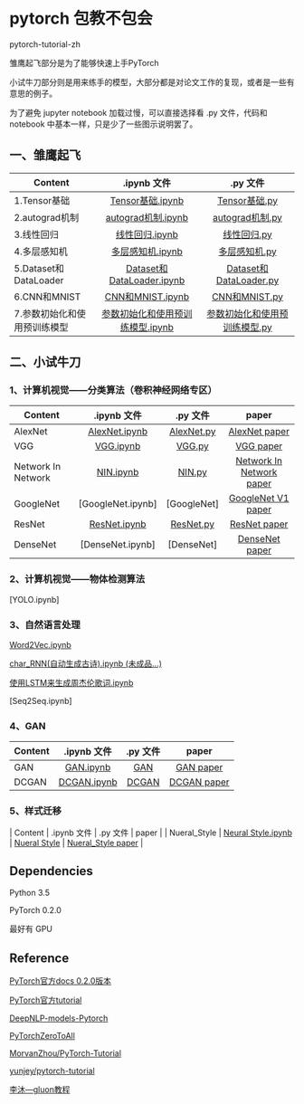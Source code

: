 # pytorch 包教不包会

pytorch-tutorial-zh

雏鹰起飞部分是为了能够快速上手PyTorch

小试牛刀部分则是用来练手的模型，大部分都是对论文工作的复现，或者是一些有意思的例子。

为了避免 jupyter notebook 加载过慢，可以直接选择看 .py 文件，代码和 notebook 中基本一样，只是少了一些图示说明罢了。


## 一、雏鹰起飞


| Content    | .ipynb 文件  |  .py 文件 |
| ------------------ | :---------------------: | :--------------------------: |
| 1.Tensor基础 |  [Tensor基础.ipynb](./basis/1、Tensor基础.ipynb) | [Tensor基础.py](./basis/py/tensor_basis.py) |
| 2.autograd机制 | [autograd机制.ipynb](./basis/2、autograd机制.ipynb) | [autograd机制.py](./basis/py/autograd.py) |
| 3.线性回归 | [线性回归.ipynb](./basis/3、线性回归.ipynb) | [线性回归.py](./basis/py/linear_regression.py) |
| 4.多层感知机 | [多层感知机.ipynb](./basis/4、多层感知机.ipynb) | [多层感知机.py](./basis/py/mlp.py) |
| 5.Dataset和DataLoader | [Dataset和DataLoader.ipynb](./basis/5、Dataset和DataLoader.ipynb) | [Dataset和DataLoader.py](./basis/py/dataset.py) | 
| 6.CNN和MNIST | [CNN和MNIST.ipynb](./basis/CNN和MNIST.ipynb) | [CNN和MNIST.py](./basis/py/simplecnn.py) |
| 7.参数初始化和使用预训练模型 | [参数初始化和使用预训练模型.ipynb](./basis/参数初始化和使用预训练模型.ipynb) | [参数初始化和使用预训练模型.py](./basis/py/pretrain.py) |
   


## 二、小试牛刀

### 1、计算机视觉——分类算法（卷积神经网络专区）


| Content    | .ipynb 文件  |  .py 文件 |  paper  |
| ------------------ | :---------------------: | :--------------------------: |:--------------------------: |
| AlexNet |  [AlexNet.ipynb](./CV/AlexNet.ipynb) | [AlexNet.py](./CV/py/AlexNet.py) |  [AlexNet paper](https://tinyurl.com/j4pu2rc) |
| VGG |  [VGG.ipynb](./CV/VGG.ipynb) |  [VGG.py](./CV/py/VGG.py) |  [VGG paper](https://arxiv.org/abs/1409.1556) |
| Network In Network |  [NIN.ipynb](./CV/NIN.ipynb) | [NIN.py](./CV/py/NIN.py) |  [Network In Network paper](https://arxiv.org/abs/1312.4400) |
| GoogleNet |  [GoogleNet.ipynb] | [GoogleNet] |  [GoogleNet V1 paper](https://arxiv.org/abs/1409.4842) |
| ResNet | [ResNet.ipynb](./CV/ResNet.ipynb) | [ResNet.py](./CV/py/ResNet.py) |  [ResNet paper](https://arxiv.org/abs/1512.03385) |
| DenseNet |  [DenseNet.ipynb] | [DenseNet] |  [DenseNet paper](https://arxiv.org/abs/1608.06993) |



### 2、计算机视觉——物体检测算法

[YOLO.ipynb]

### 3、自然语言处理

[Word2Vec.ipynb](./NLP/Word2Vec.ipynb)

[char_RNN(自动生成古诗).ipynb (未成品...)](./NLP/char_RNN.ipynb)

[使用LSTM来生成周杰伦歌词.ipynb](./NLP/LSTM.ipynb)

[Seq2Seq.ipynb]

### 4、GAN

| Content    | .ipynb 文件  |  .py 文件 |  paper  |
| ------------------ | :---------------------: | :--------------------------: |:--------------------------: |
| GAN |  [GAN.ipynb](./GAN/GAN.ipynb) | [GAN](./GAN/py/GAN.py) |  [GAN paper](https://arxiv.org/abs/1406.2661) |
| DCGAN |  [DCGAN.ipynb](./GAN/DCGAN.ipynb) | [DCGAN](./GAN/py/DCGAN.py) |  [DCGAN paper](https://arxiv.org/abs/1511.06434) |


### 5、样式迁移

| Content    | .ipynb 文件  |  .py 文件 |  paper  |
| Nueral_Style |  [Neural Style.ipynb](./neural_style/neural_style.ipynb) | [Nueral Style](./CV/py/neural_style.py) | [Nueral_Style paper](https://arxiv.org/abs/1508.06576) |






## Dependencies

Python 3.5

PyTorch 0.2.0

最好有 GPU


## Reference

[PyTorch官方docs 0.2.0版本](http://pytorch.org/docs/0.2.0/)

[PyTorch官方tutorial](http://pytorch.org/tutorials/)

[DeepNLP-models-Pytorch](https://github.com/DSKSD/DeepNLP-models-Pytorch)

[PyTorchZeroToAll](https://github.com/hunkim/PyTorchZeroToAll)

[MorvanZhou/PyTorch-Tutorial](https://github.com/MorvanZhou/PyTorch-Tutorial)

[yunjey/pytorch-tutorial](https://github.com/yunjey/pytorch-tutorial)

[李沐—gluon教程](https://zh.gluon.ai/index.html)